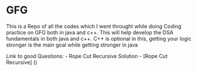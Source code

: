 # GFG
This is a Repo of all the codes which I went throught while doing Coding practice on GFG both in java and c++. 
This will help develop the DSA fundamentals in both java and c++. 
C++ is optional in this, getting your logic stronger is the main goal while getting stronger in java

Link to good Questions: -
Rope Cut Recursive Solution - [Rope Cut Recursive] ()
